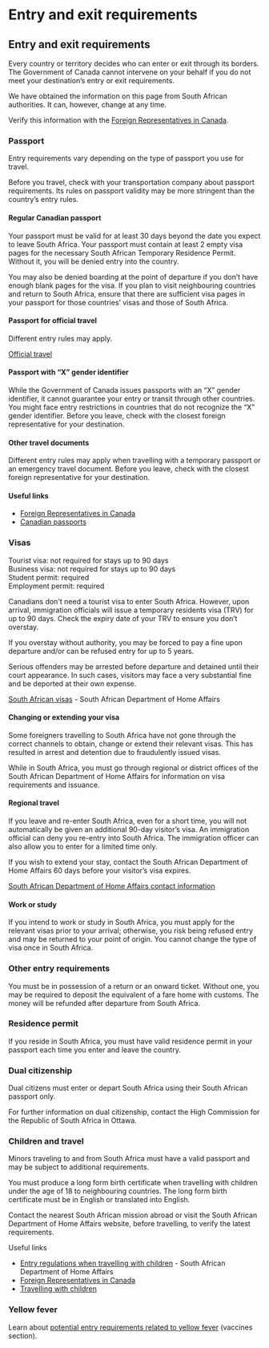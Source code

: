 # Entry and exit requirements

## Entry and exit requirements

Every country or territory decides who can enter or exit through its borders. The Government of Canada cannot intervene on your behalf if you do not meet your destination’s entry or exit requirements.

We have obtained the information on this page from South African authorities. It can, however, change at any time.

Verify this information with the [Foreign Representatives in Canada](https://www.international.gc.ca/protocol-protocole/reps.aspx?lang=eng).

### Passport

Entry requirements vary depending on the type of passport you use for travel.

Before you travel, check with your transportation company about passport requirements. Its rules on passport validity may be more stringent than the country’s entry rules.

#### Regular Canadian passport

Your passport must be valid for at least 30 days beyond the date you expect to leave South Africa. Your passport must contain at least 2 empty visa pages for the necessary South African Temporary Residence Permit. Without it, you will be denied entry into the country.

You may also be denied boarding at the point of departure if you don’t have enough blank pages for the visa. If you plan to visit neighbouring countries and return to South Africa, ensure that there are sufficient visa pages in your passport for those countries’ visas and those of South Africa.

#### Passport for official travel

Different entry rules may apply.

[Official travel](https://www.canada.ca/en/immigration-refugees-citizenship/services/canadian-passports/official-travel.html)

#### Passport with “X” gender identifier

While the Government of Canada issues passports with an “X” gender identifier, it cannot guarantee your entry or transit through other countries. You might face entry restrictions in countries that do not recognize the “X” gender identifier. Before you leave, check with the closest foreign representative for your destination.

#### Other travel documents

Different entry rules may apply when travelling with a temporary passport or an emergency travel document. Before you leave, check with the closest foreign representative for your destination.

#### Useful links

* [Foreign Representatives in Canada](https://www.international.gc.ca/protocol-protocole/reps.aspx?lang=eng)
* [Canadian passports](http://www.canada.ca/passport)

### Visas

Tourist visa: not required for stays up to 90 days  
Business visa: not required for stays up to 90 days  
Student permit: required  
Employment permit: required

Canadians don't need a tourist visa to enter South Africa. However, upon arrival, immigration officials will issue a temporary residents visa (TRV) for up to 90 days. Check the expiry date of your TRV to ensure you don’t overstay.

If you overstay without authority, you may be forced to pay a fine upon departure and/or can be refused entry for up to 5 years.

Serious offenders may be arrested before departure and detained until their court appearance. In such cases, visitors may face a very substantial fine and be deported at their own expense.

[South African visas](http://www.dha.gov.za/index.php/applying-for-sa-visa) - South African Department of Home Affairs

#### Changing or extending your visa

Some foreigners travelling to South Africa have not gone through the correct channels to obtain, change or extend their relevant visas. This has resulted in arrest and detention due to fraudulently issued visas.

While in South Africa, you must go through regional or district offices of the South African Department of Home Affairs for information on visa requirements and issuance.

#### Regional travel

If you leave and re-enter South Africa, even for a short time, you will not automatically be given an additional 90-day visitor’s visa. An immigration official can deny you re-entry into South Africa. The immigration officer can also allow you to enter for a limited time only.

If you wish to extend your stay, contact the South African Department of Home Affairs 60 days before your visitor’s visa expires.

[South African Department of Home Affairs contact information](http://www.dha.gov.za/index.php/contact-us)

#### Work or study

If you intend to work or study in South Africa, you must apply for the relevant visas prior to your arrival; otherwise, you risk being refused entry and may be returned to your point of origin. You cannot change the type of visa once in South Africa.

### Other entry requirements

You must be in possession of a return or an onward ticket. Without one, you may be required to deposit the equivalent of a fare home with customs. The money will be refunded after departure from South Africa.

### Residence permit

If you reside in South Africa, you must have valid residence permit in your passport each time you enter and leave the country.

### Dual citizenship

Dual citizens must enter or depart South Africa using their South African passport only.

For further information on dual citizenship, contact the High Commission for the Republic of South Africa in Ottawa.

### Children and travel

Minors traveling to and from South Africa must have a valid passport and may be subject to additional requirements.

You must produce a long form birth certificate when travelling with children under the age of 18 to neighbouring countries. The long form birth certificate must be in English or translated into English.

Contact the nearest South African mission abroad or visit the South African Department of Home Affairs website, before travelling, to verify the latest requirements.

Useful links

* [Entry regulations when travelling with children](http://www.dha.gov.za/index.php/statements-speeches/621-advisory-new-requirements-for-children-travelling-through-south-african-ports-of-entry-effective-1-june-2015) - South African Department of Home Affairs
* [Foreign Representatives in Canada](https://www.international.gc.ca/protocol-protocole/reps.aspx?lang=eng&_ga=2.75493394.1496566192.1698612653-1405742948.1680118138)
* [Travelling with children](http://travel.gc.ca/travelling/children)

### Yellow fever

Learn about [potential entry requirements related to yellow fever](#health) (vaccines section).